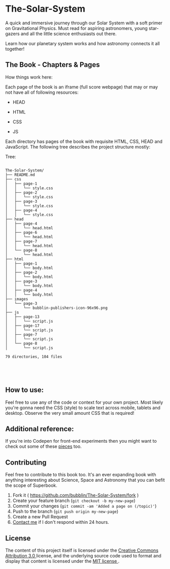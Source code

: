 # The-Solar-System

A quick and immersive journey through our Solar System with a soft primer on Gravitational Physics. Must read for aspiring astronomers, young star-gazers and all the little science enthusiasts out there. 

Learn how our planetary system works and how astronomy connects it all together! 


## The Book - Chapters & Pages
How things work here:

Each page of the book is an iframe (full score webpage) that may or may not have all of following resources:

* HEAD

* HTML

* CSS

* JS

Each directory has pages of the book with requisite HTML, CSS, HEAD and JavaScript. The following tree describes the project structure mostly:

Tree:

```

The-Solar-System/
├── README.md
├── css
│   ├── page-1
│   │   └── style.css
│   ├── page-2
│   │   └── style.css
│   ├── page-3
│   │   └── style.css
│   ├── page-4
│   │   └── style.css
├── head
│   ├── page-4
│   │   └── head.html
│   ├── page-6
│   │   └── head.html
│   ├── page-7
│   │   └── head.html
│   └── page-8
│       └── head.html
├── html
│   ├── page-1
│   │   └── body.html
│   ├── page-2
│   │   └── body.html
│   ├── page-3
│   │   └── body.html
│   ├── page-4
│   │   └── body.html
├── images
│   └── page-3
│       └── bubblin-publishers-icon-96x96.png
├── js
│   ├── page-13
│   │   └── script.js
│   ├── page-17
│   │   └── script.js
│   ├── page-7
│   │   └── script.js
│   └── page-8
│       └── script.js

79 directories, 104 files





```


## How to use:

Feel free to use any of the code or context for your own project. Most likely you're gonna need the CSS (style) to scale text across mobile, tablets and desktop. Observe the very small amount CSS that is required!  

## Additional reference:
If you're into Codepen for front-end experiments then you might want to check out some of these [pieces](http://codepen.io/marvindanig/public/) too.


## Contributing

Feel free to contribute to this book too. It's an ever expanding book with anything interesting about Science, Space and Astronomy that you can befit the scope of Superbook.

1. Fork it ( https://github.com/bubblin/The-Solar-System/fork )
2. Create your feature branch (`git checkout -b my-new-page`)
3. Commit your changes (`git commit -am 'Added a page on (/topic)'`)
4. Push to the branch (`git push origin my-new-page`)
5. Create a new Pull Request
6. <a href = "mailto:marvin@bubbl.in">Contact me</a> if I don't respond within 24 hours.

## License
The content of this project itself is licensed under the <a href="http://creativecommons.org/licenses/by/3.0/us/deed.en_US">Creative Commons Attribution 3.0 </a> license, and the underlying source code used to format and display that content is licensed under the <a href="http://opensource.org/licenses/mit-license.php">MIT license </a>.